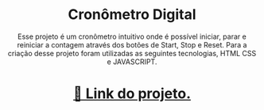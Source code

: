 <h1 align="center">Cronômetro Digital</h1>

<p align="center">Esse projeto é um cronômetro intuitivo onde é possível iniciar, parar e reiniciar a contagem através dos botões de Start, Stop e Reset.
Para a criação desse projeto foram utilizadas as seguintes tecnologias, HTML CSS e JAVASCRIPT.</p>

<h1 align="center">
    <a href="meucronometrodigital.netlify.app">🔗 Link do projeto.</a>
</h1>

